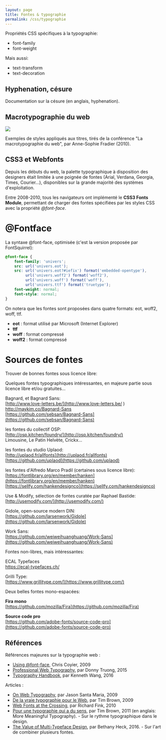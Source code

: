 ```yaml
---
layout: page
title: Fontes & typographie
permalink: /css/typographie
---
```


Propriétés CSS spécifiques à la typographie:

* font-family
* font-weight

Mais aussi:

* text-transform
* text-decoration

Hyphenation, césure
----------

Documentation sur la césure (en anglais, hyphenation).

Macrotypographie du web
------

![](/cours-web/cours-css/img/macrotypographie-titres.png)

Exemples de styles appliqués aux titres, tirés de la conférence "La macrotypographie du web", par Anne-Sophie Fradier (2010).

CSS3 et Webfonts
----

Depuis les débuts du web, la palette typographique à disposition des designers était limitée à une poignée de fontes (Arial, Verdana, Georgia, Times, Courier...), disponibles sur la grande majorité des systèmes d'exploitation.

Entre 2008-2010, tous les navigateurs ont implémenté le **CSS3 Fonts Module**, permettant de charger des fontes spécifiées par les styles CSS avec la propriété *@font-face*.


@Fontface
===

La syntaxe @font-face, optimisée (c'est la version proposée par FontSquirrel):

```css
@font-face {
    font-family: 'univers';
    src: url('univers.eot');
    src: url('univers.eot?#iefix') format('embedded-opentype'),
         url('univers.woff2') format('woff2'),
         url('univers.woff') format('woff'),
         url('univers.ttf') format('truetype');
    font-weight: normal;
    font-style: normal;
}
```

On notera que les fontes sont proposées dans quatre formats: eot, woff2, woff, ttf.

- **eot** : format utilisé par Microsoft (Internet Explorer)
- **ttf**
- **woff** : format compressé
- **woff2** : format compressé

Sources de fontes
===

Trouver de bonnes fontes sous licence libre:

Quelques fontes typographiques intéressantes, en majeure partie sous licence libre et/ou gratuites...

Bagnard, et Bagnard Sans:     
[http://www.love-letters.be/](http://www.love-letters.be/ )
http://maykim.co/Bagnard-Sans   
[https://github.com/sebsan/Bagnard-Sans](https://github.com/sebsan/Bagnard-Sans) 

les fontes du collectif OSP:   
[http://osp.kitchen/foundry/](http://osp.kitchen/foundry/)   
Limousine, Le Patin Helvète, Crickx...

les fontes du studio Uplaod:  
[http://uplaod.fr/allfonts](http://uplaod.fr/allfonts)  
[https://github.com/uplaod](https://github.com/uplaod)

les fontes d'Alfredo Marco Pradil (certaines sous licence libre):  
[https://fontlibrary.org/en/member/hanken](https://fontlibrary.org/en/member/hanken)  
[https://sellfy.com/hankendesignco](https://sellfy.com/hankendesignco)

Use & Modify, sélection de fontes curatée par Raphael Bastide:  
[http://usemodify.com/](http://usemodify.com/)

Gidole, open-source modern DIN:  
[https://github.com/larsenwork/Gidole](https://github.com/larsenwork/Gidole)

Work Sans:  
[https://github.com/weiweihuanghuang/Work-Sans](https://github.com/weiweihuanghuang/Work-Sans)

Fontes non-libres, mais intéressantes:

ECAL Typefaces  
[https://ecal-typefaces.ch/ ](https://ecal-typefaces.ch/ )

Grilli Type:  
[https://www.grillitype.com/](https://www.grillitype.com/)

Deux belles fontes mono-espacées:

**Fira mono**   
[https://github.com/mozilla/Fira](https://github.com/mozilla/Fira)

**Source code pro**   
[https://github.com/adobe-fonts/source-code-pro](https://github.com/adobe-fonts/source-code-pro)

Références
----------

Références majeures sur la typographie web :

- [Using @font-face](https://css-tricks.com/snippets/css/using-font-face/), Chris Coyier, 2009
- [Professional Web Typography](https://prowebtype.com/), par Donny Truong, 2015
- [Typography Handbook](http://typographyhandbook.com/), par Kenneth Wang, 2016 

Articles :

- [On Web Typography](http://alistapart.com/article/on-web-typography), par Jason Santa Maria, 2009
- [De la vraie typographie pour le Web](http://www.pompage.net/traduction/de-la-vraie-typographie-pour-le-web), par Tim Brown, 2009
- [Web Fonts at the Crossing](http://alistapart.com/article/fonts-at-the-crossing), par Richard Fink, 2010
- [Pour une typographie qui a du sens](http://www.pompage.net/traduction/pour-une-typographie-qui-a-du-sens), par Tim Brown, 2011 (en anglais: More Meaningful Typography). - Sur le rythme typographique dans le design.
- [The Value of Multi-Typeface Design](https://blog.prototypr.io/the-value-of-multi-typeface-design-ccd67227b0ee#.a6neeidbw), par Bethany Heck, 2016. - Sur l'art de combiner plusieurs fontes. 




